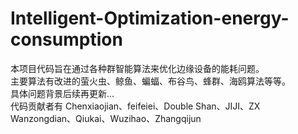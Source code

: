 # Intelligent-Optimization-energy-consumption
本项目代码旨在通过各种群智能算法来优化边缘设备的能耗问题。   
主要算法有改进的萤火虫、鲸鱼、蝙蝠、布谷鸟、蜂群、海鸥算法等等。    
具体问题背景后续再更新...     
代码贡献者有   Chenxiaojian、feifeiei、Double Shan、JIJI、ZX  
Wanzongdian、Qiukai、Wuzihao、Zhangqijun
